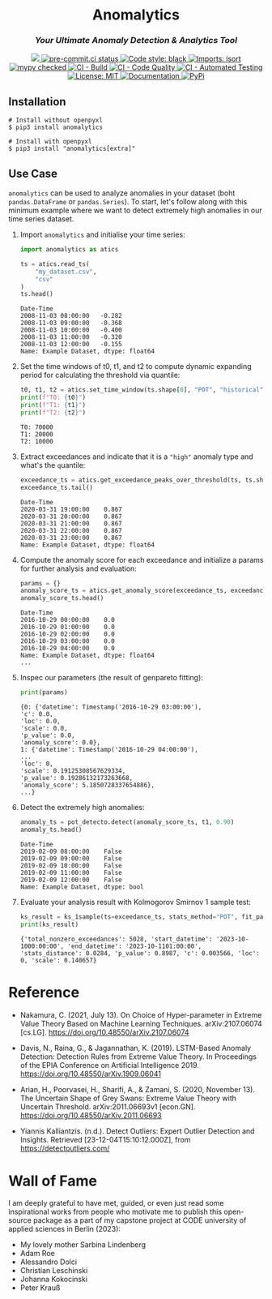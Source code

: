 <h1 align=center><strong>Anomalytics</strong></h1>

<h3 align=center><i>Your Ultimate Anomaly Detection & Analytics Tool</i></h3>

<p align="center">
    <a href="https://app.codecov.io/gh/Aeternalis-Ingenium/anomalytics/tree/trunk" >
        <img src="https://codecov.io/gh/Aeternalis-Ingenium/anomalytics/graph/badge.svg?token=eC84pMmUz8"/>
    </a>
    <a href="https://results.pre-commit.ci/latest/github/Aeternalis-Ingenium/anomalytics/trunk">
        <img src="https://results.pre-commit.ci/badge/github/Aeternalis-Ingenium/anomalytics/trunk.svg" alt="pre-commit.ci status">
    </a>
    <a href="https://github.com/psf/black">
        <img src="https://img.shields.io/badge/code%20style-black-000000.svg" alt="Code style: black">
    </a>
    <a href="https://pycqa.github.io/isort/">
        <img src="https://img.shields.io/badge/%20imports-isort-%231674b1?style=flat&labelColor=ef8336" alt="Imports: isort">
    </a>
    <a href="#">
        <img src="https://img.shields.io/badge/mypy-checked-blue" alt="mypy checked">
    </a>
    <a href="https://github.com/Aeternalis-Ingenium/anomalytics/actions/workflows/build.yaml">
        <img src="https://github.com/Aeternalis-Ingenium/anomalytics/actions/workflows/build.yaml/badge.svg" alt="CI - Build">
    </a>
    <a href="https://github.com/Aeternalis-Ingenium/anomalytics/actions/workflows/code-quality.yaml">
        <img src="https://github.com/Aeternalis-Ingenium/anomalytics/actions/workflows/code-quality.yaml/badge.svg" alt="CI - Code Quality">
    </a>
    <a href="https://github.com/Aeternalis-Ingenium/anomalytics/actions/workflows/test.yaml">
        <img src="https://github.com/Aeternalis-Ingenium/anomalytics/actions/workflows/test.yaml/badge.svg" alt="CI - Automated Testing">
    </a>
    <a href="https://github.com/Aeternalis-Ingenium/anomalytics/blob/trunk/LICENSE">
        <img src="https://img.shields.io/badge/License-MIT-yellow.svg" alt="License: MIT">
    </a>
    <!-- Replace the '#' in the href with your documentation link -->
    <a href="#">
        <img src="https://img.shields.io/badge/docs-passing-brightgreen.svg" alt="Documentation">
    </a>
    <!-- Replace the '#' in the href with your PyPi package link -->
    <a href="#">
        <img src="https://img.shields.io/badge/PyPi-v0.1.0-blue.svg" alt="PyPi">
    </a>
</p>

## Installation

```shell
# Install without openpyxl
$ pip3 install anomalytics

# Install with openpyxl
$ pip3 install "anomalytics[extra]"
```

## Use Case

`anomalytics` can be used to analyze anomalies in your dataset (boht `pandas.DataFrame` or `pandas.Series`). To start, let's follow along with this minimum example where we want to detect extremely high anomalies in our time series dataset.

1. Import `anomalytics` and initialise your time series:

    ```python
    import anomalytics as atics

    ts = atics.read_ts(
        "my_dataset.csv",
        "csv"
    )
    ts.head()
    ```
    ```shell
    Date-Time
    2008-11-03 08:00:00   -0.282
    2008-11-03 09:00:00   -0.368
    2008-11-03 10:00:00   -0.400
    2008-11-03 11:00:00   -0.320
    2008-11-03 12:00:00   -0.155
    Name: Example Dataset, dtype: float64
    ```

2. Set the time windows of t0, t1, and t2 to compute dynamic expanding period for calculating the threshold via quantile:

    ```python
    t0, t1, t2 = atics.set_time_window(ts.shape[0], "POT", "historical", t0_pct=0.7, t1_pct=0.2, t2_pct=0.1)
    print(f"T0: {t0}")
    print(f"T1: {t1}")
    print(f"T2: {t2}")
    ```
    ```shell
    T0: 70000
    T1: 20000
    T2: 10000
    ```

3. Extract exceedances and indicate that it is a `"high"` anomaly type and what's the `q`uantile:

    ```python
    exceedance_ts = atics.get_exceedance_peaks_over_threshold(ts, ts.shape[0], "high", 0.95)
    exceedance_ts.tail()
    ```
    ```shell
    Date-Time
    2020-03-31 19:00:00    0.867
    2020-03-31 20:00:00    0.867
    2020-03-31 21:00:00    0.867
    2020-03-31 22:00:00    0.867
    2020-03-31 23:00:00    0.867
    Name: Example Dataset, dtype: float64
    ```

4. Compute the anomaly score for each exceedance and initialize a params for further analysis and evaluation:

    ```python
    params = {}
    anomaly_score_ts = atics.get_anomaly_score(exceedance_ts, exceedance_ts.shape[0], params)
    anomaly_score_ts.head()
    ```
    ```shell
    Date-Time
    2016-10-29 00:00:00    0.0
    2016-10-29 01:00:00    0.0
    2016-10-29 02:00:00    0.0
    2016-10-29 03:00:00    0.0
    2016-10-29 04:00:00    0.0
    Name: Example Dataset, dtype: float64
    ...
    ```

5. Inspec our parameters (the result of genpareto fitting):

    ```python
    print(params)
    ```
    ```shell
    {0: {'datetime': Timestamp('2016-10-29 03:00:00'),
    'c': 0.0,
    'loc': 0.0,
    'scale': 0.0,
    'p_value': 0.0,
    'anomaly_score': 0.0},
    1: {'datetime': Timestamp('2016-10-29 04:00:00'),
    ...
    'loc': 0,
    'scale': 0.19125308567629334,
    'p_value': 0.19286132173263668,
    'anomaly_score': 5.1850728337654886},
    ...}
    ```

6. Detect the extremely high anomalies:

    ```python
    anomaly_ts = pot_detecto.detect(anomaly_score_ts, t1, 0.90)
    anomaly_ts.head()
    ```
    ```shell
    Date-Time
    2019-02-09 08:00:00    False
    2019-02-09 09:00:00    False
    2019-02-09 10:00:00    False
    2019-02-09 11:00:00    False
    2019-02-09 12:00:00    False
    Name: Example Dataset, dtype: bool
    ```

7. Evaluate your analysis result with Kolmogorov Smirnov 1 sample test:

    ```python
    ks_result = ks_1sample(ts=exceedance_ts, stats_method="POT", fit_params=params)
    print(ks_result)
    ```
    ```shell
    {'total_nonzero_exceedances': 5028, 'start_datetime': '2023-10-1000:00:00', 'end_datetime': '2023-10-1101:00:00', 'stats_distance': 0.0284, 'p_value': 0.8987, 'c': 0.003566, 'loc': 0, 'scale': 0.140657}
    ```

# Reference

* Nakamura, C. (2021, July 13). On Choice of Hyper-parameter in Extreme Value Theory Based on Machine Learning Techniques. arXiv:2107.06074 [cs.LG]. https://doi.org/10.48550/arXiv.2107.06074

* Davis, N., Raina, G., & Jagannathan, K. (2019). LSTM-Based Anomaly Detection: Detection Rules from Extreme Value Theory. In Proceedings of the EPIA Conference on Artificial Intelligence 2019. https://doi.org/10.48550/arXiv.1909.06041

* Arian, H., Poorvasei, H., Sharifi, A., & Zamani, S. (2020, November 13). The Uncertain Shape of Grey Swans: Extreme Value Theory with Uncertain Threshold. arXiv:2011.06693v1 [econ.GN]. https://doi.org/10.48550/arXiv.2011.06693

* Yiannis Kalliantzis. (n.d.). Detect Outliers: Expert Outlier Detection and Insights. Retrieved [23-12-04T15:10:12.000Z], from https://detectoutliers.com/

# Wall of Fame

I am deeply grateful to have met, guided, or even just read some inspirational works from people who motivate me to publish this open-source package as a part of my capstone project at CODE university of applied sciences in Berlin (2023):

* My lovely mother Sarbina Lindenberg
* Adam Roe
* Alessandro Dolci
* Christian Leschinski
* Johanna Kokocinski
* Peter Krauß
